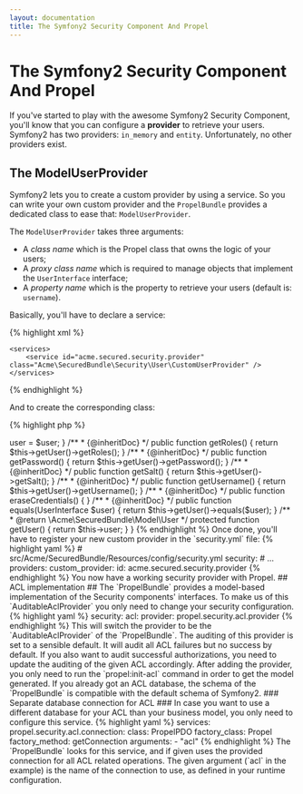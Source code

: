 ```yaml
---
layout: documentation
title: The Symfony2 Security Component And Propel
---
```


# The Symfony2 Security Component And Propel #

If you've started to play with the awesome Symfony2 Security Component, you'll know that you can configure a **provider**
to retrieve your users. Symfony2 has two providers: `in_memory` and `entity`. Unfortunately, no other providers exist.


## The ModelUserProvider ##

Symfony2 lets you to create a custom provider by using a service.
So you can write your own custom provider and the `PropelBundle` provides a dedicated class to ease that: `ModelUserProvider`.

The `ModelUserProvider` takes three arguments:

* A _class name_ which is the Propel class that owns the logic of your users;
* A _proxy class name_ which is required to manage objects that implement the `UserInterface` interface;
* A _property name_ which is the property to retrieve your users (default is: `username`).

Basically, you'll have to declare a service:

{% highlight xml %}
<!-- src/Acme/SecuredBundle/Resources/config/services.xml -->
<?xml version="1.0" ?>
<container xmlns="http://symfony.com/schema/dic/services"
    xmlns:xsi="http://www.w3.org/2001/XMLSchema-instance"
    xsi:schemaLocation="http://symfony.com/schema/dic/services http://symfony.com/schema/dic/services/services-1.0.xsd">

    <services>
        <service id="acme.secured.security.provider" class="Acme\SecuredBundle\Security\User\CustomUserProvider" />
    </services>

</container>
{% endhighlight %}

And to create the corresponding class:

{% highlight php %}
<?php
// src/Acme/SecuredBundle/Security/User/CustomUserProvider.php

namespace Acme\SecuredBundle\Security\User;

use Propel\PropelBundle\Security\User\ModelUserProvider;

class CustomUserProvider extends ModelUserProvider
{
    public function __construct()
    {
        parent::__construct('Acme\SecuredBundle\Model\User', 'Acme\SecuredBundle\Proxy\User', 'username');
    }
}
{% endhighlight %}

The _proxy class_ is designed as following:

{% highlight php %}
<?php
// src/Acme/SecuredBundle/Proxy/User.php

namespace Acme\SecuredBundle\Proxy;

use Symfony\Component\Security\Core\User\UserInterface;

use Acme\SecuredBundle\Model\User as ModelUser;

class User implements UserInterface
{
    /**
     * The model user
     *
     * @var \Acme\SecuredBundle\Model\User
     */
    private $user;

    public function __construct(ModelUser $user)
    {
        $this->user = $user;
    }

    /**
     * {@inheritDoc}
     */
    public function getRoles()
    {
        return $this->getUser()->getRoles();
    }

    /**
     * {@inheritDoc}
     */
    public function getPassword()
    {
        return $this->getUser()->getPassword();
    }

    /**
     * {@inheritDoc}
     */
    public function getSalt()
    {
        return $this->getUser()->getSalt();
    }

    /**
     * {@inheritDoc}
     */
    public function getUsername()
    {
        return $this->getUser()->getUsername();
    }

    /**
     * {@inheritDoc}
     */
    public function eraseCredentials()
    {
    }

    /**
     * {@inheritDoc}
     */
    public function equals(UserInterface $user)                                                                                                          {
        return $this->getUser()->equals($user);
    }

    /**
     * @return \Acme\SecuredBundle\Model\User
     */
    protected function getUser()
    {
        return $this->user;
    }
}
{% endhighlight %}

Once done, you'll have to register your new custom provider in the `security.yml` file:

{% highlight yaml %}
# src/Acme/SecuredBundle/Resources/config/security.yml
security:
    # ...
    providers:
        custom_provider:
            id: acme.secured.security.provider
{% endhighlight %}

You now have a working security provider with Propel.

## ACL implementation ##

The `PropelBundle` provides a model-based implementation of the Security components' interfaces.
To make us of this `AuditableAclProvider` you only need to change your security configuration.

{% highlight yaml %}
security:
    acl:
        provider: propel.security.acl.provider
{% endhighlight %}

This will switch the provider to be the `AuditableAclProvider` of the `PropelBundle`.

The auditing of this provider is set to a sensible default. It will audit all ACL failures but no success by default.
If you also want to audit successful authorizations, you need to update the auditing of the given ACL accordingly.

After adding the provider, you only need to run the `propel:init-acl` command in order to get the model generated.
If you already got an ACL database, the schema of the `PropelBundle` is compatible with the default schema of Symfony2.

### Separate database connection for ACL ###

In case you want to use a different database for your ACL than your business model, you only need to configure this service.

{% highlight yaml %}
services:
    propel.security.acl.connection:
        class: PropelPDO
        factory_class: Propel
        factory_method: getConnection
        arguments:
            - "acl"
{% endhighlight %}

The `PropelBundle` looks for this service, and if given uses the provided connection for all ACL related operations.
The given argument (`acl` in the example) is the name of the connection to use, as defined in your runtime configuration.

